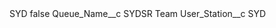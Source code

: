<?xml version="1.0" encoding="UTF-8"?>
<CustomMetadata xmlns="http://soap.sforce.com/2006/04/metadata" xmlns:xsi="http://www.w3.org/2001/XMLSchema-instance" xmlns:xsd="http://www.w3.org/2001/XMLSchema">
    <label>SYD</label>
    <protected>false</protected>
    <values>
        <field>Queue_Name__c</field>
        <value xsi:type="xsd:string">SYDSR Team</value>
    </values>
    <values>
        <field>User_Station__c</field>
        <value xsi:type="xsd:string">SYD</value>
    </values>
</CustomMetadata>
